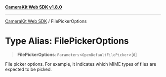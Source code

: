 [**CameraKit Web SDK v1.8.0**](../README.md)

***

[CameraKit Web SDK](../globals.md) / FilePickerOptions

# Type Alias: FilePickerOptions

> **FilePickerOptions**: `Parameters`\<`OpenDefaultFilePicker`\>\[`0`\]

File picker options. For example, it indicates which MIME types of files are expected to be picked.
